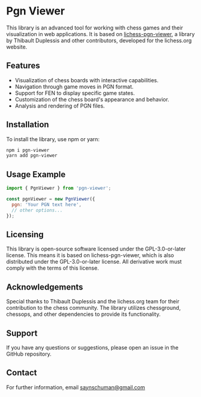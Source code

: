 # Pgn Viewer

This library is an advanced tool for working with chess games and their visualization in web applications. It is based on [lichess-pgn-viewer](https://github.com/lichess-org/pgn-viewer), a library by Thibault Duplessis and other contributors, developed for the lichess.org website.

## Features

- Visualization of chess boards with interactive capabilities.
- Navigation through game moves in PGN format.
- Support for FEN to display specific game states.
- Customization of the chess board's appearance and behavior.
- Analysis and rendering of PGN files.

## Installation

To install the library, use npm or yarn:

```bash
npm i pgn-viewer
yarn add pgn-viewer
```

## Usage Example

```javascript
import { PgnViewer } from 'pgn-viewer';

const pgnViewer = new PgnViewer({
  pgn: 'Your PGN text here',
  // other options...
});
```


## Licensing

This library is open-source software licensed under the GPL-3.0-or-later license. This means it is based on lichess-pgn-viewer, which is also distributed under the GPL-3.0-or-later license. All derivative work must comply with the terms of this license.

## Acknowledgements

Special thanks to Thibault Duplessis and the lichess.org team for their contribution to the chess community. The library utilizes chessground, chessops, and other dependencies to provide its functionality.

## Support

If you have any questions or suggestions, please open an issue in the GitHub repository.

## Contact

For further information, email saynschuman@gmail.com
